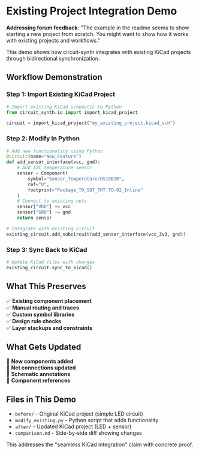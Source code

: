 # Existing Project Integration Demo

**Addressing forum feedback**: "The example in the readme seems to show starting a new project from scratch. You might want to show how it works with existing projects and workflows."

This demo shows how circuit-synth integrates with existing KiCad projects through bidirectional synchronization.

## Workflow Demonstration

### Step 1: Import Existing KiCad Project
```python
# Import existing KiCad schematic to Python
from circuit_synth.io import import_kicad_project

circuit = import_kicad_project("my_existing_project.kicad_sch")
```

### Step 2: Modify in Python
```python 
# Add new functionality using Python
@circuit(name="New_Feature")
def add_sensor_interface(vcc, gnd):
    # Add I2C temperature sensor
    sensor = Component(
        symbol="Sensor_Temperature:DS18B20",
        ref="U",
        footprint="Package_TO_SOT_THT:TO-92_Inline"
    )
    # Connect to existing nets
    sensor["VDD"] += vcc
    sensor["GND"] += gnd
    return sensor

# Integrate with existing circuit
existing_circuit.add_subcircuit(add_sensor_interface(vcc_3v3, gnd))
```

### Step 3: Sync Back to KiCad
```python
# Update KiCad files with changes
existing_circuit.sync_to_kicad()
```

## What This Preserves

✅ **Existing component placement**  
✅ **Manual routing and traces**  
✅ **Custom symbol libraries**  
✅ **Design rule checks**  
✅ **Layer stackups and constraints**  

## What Gets Updated

🔄 **New components added**  
🔄 **Net connections updated**  
🔄 **Schematic annotations**  
🔄 **Component references**  

## Files in This Demo

- `before/` - Original KiCad project (simple LED circuit)
- `modify_existing.py` - Python script that adds functionality
- `after/` - Updated KiCad project (LED + sensor)
- `comparison.md` - Side-by-side diff showing changes

This addresses the "seamless KiCad integration" claim with concrete proof.